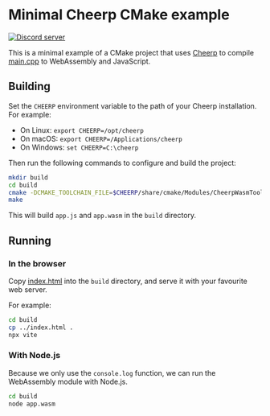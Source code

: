 # Minimal Cheerp CMake example

[![Discord server](https://img.shields.io/discord/988743885121548329?color=%237289DA&logo=discord&logoColor=ffffff)](https://discord.gg/3UfTSbWdYy)

This is a minimal example of a CMake project that uses [Cheerp](https://labs.leaningtech.com/cheerp) to compile [main.cpp](/main.cpp) to WebAssembly and JavaScript.

## Building

Set the `CHEERP` environment variable to the path of your Cheerp installation. For example:
- On Linux: `export CHEERP=/opt/cheerp`
- On macOS: `export CHEERP=/Applications/cheerp`
- On Windows: `set CHEERP=C:\cheerp`

Then run the following commands to configure and build the project:

```bash
mkdir build
cd build
cmake -DCMAKE_TOOLCHAIN_FILE=$CHEERP/share/cmake/Modules/CheerpWasmToolchain.cmake ..
make
```

This will build `app.js` and `app.wasm` in the `build` directory.

## Running

### In the browser

Copy [index.html](/index.html) into the `build` directory, and serve it with your favourite web server.

For example:

```bash
cd build
cp ../index.html .
npx vite
```

### With Node.js

Because we only use the `console.log` function, we can run the WebAssembly module with Node.js.

```bash
cd build
node app.wasm
```
